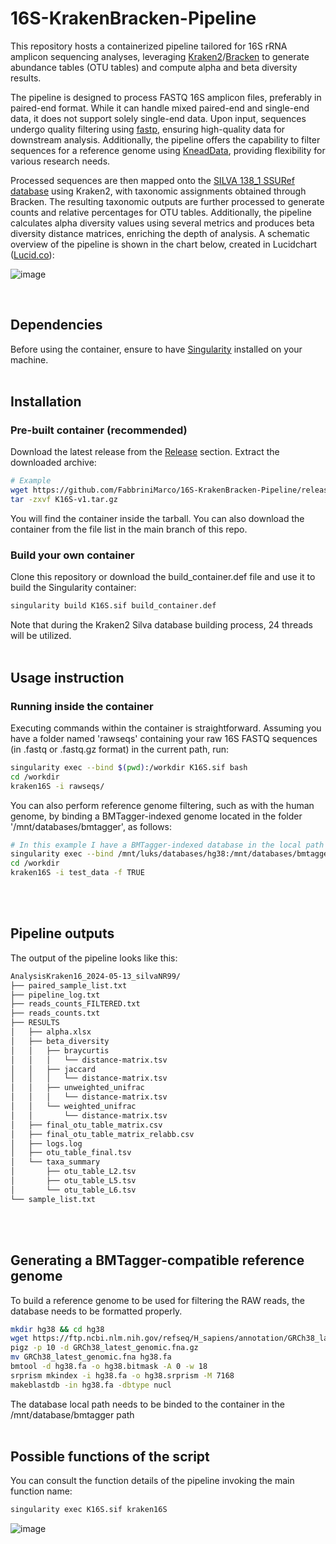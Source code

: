 # 16S-KrakenBracken-Pipeline

This repository hosts a containerized pipeline tailored for 16S rRNA amplicon sequencing analyses, leveraging [Kraken2](https://github.com/DerrickWood/kraken2)/[Bracken](https://github.com/jenniferlu717/Bracken) to generate abundance tables (OTU tables) and compute alpha and beta diversity results.

The pipeline is designed to process FASTQ 16S amplicon files, preferably in paired-end format. While it can handle mixed paired-end and single-end data, it does not support solely single-end data. Upon input, sequences undergo quality filtering using [fastp](https://github.com/OpenGene/fastp), ensuring high-quality data for downstream analysis. Additionally, the pipeline offers the capability to filter sequences for a reference genome using [KneadData](https://github.com/biobakery/kneaddata), providing flexibility for various research needs.

Processed sequences are then mapped onto the [SILVA 138_1 SSURef database](https://www.arb-silva.de/no_cache/download/archive/release_138_1/) using Kraken2, with taxonomic assignments obtained through Bracken. The resulting taxonomic outputs are further processed to generate counts and relative percentages for OTU tables. Additionally, the pipeline calculates alpha diversity values using several metrics and produces beta diversity distance matrices, enriching the depth of analysis.
A schematic overview of the pipeline is shown in the chart below, created in Lucidchart ([Lucid.co](https://lucid.co/)):

![image](https://github.com/FabbriniMarco/16S-KrakenBracken-Pipeline/assets/83694005/ffa912cf-f19d-4320-8203-b7316bdc6075)

<br>

## Dependencies

Before using the container, ensure to have [Singularity](https://docs.sylabs.io/guides/3.5/user-guide/quick_start.html#quick-installation-steps) installed on your machine.
<br><br>

## Installation

### Pre-built container (recommended)

Download the latest release from the [Release](https://github.com/FabbriniMarco/16S-KrakenBracken-Pipeline/releases) section. Extract the downloaded archive:

```bash
# Example
wget https://github.com/FabbriniMarco/16S-KrakenBracken-Pipeline/releases/download/v1/K16S-v1.tar.gz
tar -zxvf K16S-v1.tar.gz
```
You will find the container inside the tarball. You can also download the container from the file list in the main branch of this repo.
<br>
### Build your own container
Clone this repository or download the build_container.def file and use it to build the Singularity container:
```bash
singularity build K16S.sif build_container.def
```
Note that during the Kraken2 Silva database building process, 24 threads will be utilized.
<br><br>
## Usage instruction
### Running inside the container
Executing commands within the container is straightforward. Assuming you have a folder named 'rawseqs' containing your raw 16S FASTQ sequences (in .fastq or .fastq.gz format) in the current path, run:

``` bash
singularity exec --bind $(pwd):/workdir K16S.sif bash
cd /workdir
kraken16S -i rawseqs/
```

You can also perform reference genome filtering, such as with the human genome, by binding a BMTagger-indexed genome located in the folder '/mnt/databases/bmtagger', as follows:

``` bash
# In this example I have a BMTagger-indexed database in the local path '/mnt/luks/databases/hg38'
singularity exec --bind /mnt/luks/databases/hg38:/mnt/databases/bmtagger --bind $(pwd):/workdir K16S.sif bash
cd /workdir
kraken16S -i test_data -f TRUE
```
<br><br>
## Pipeline outputs

The output of the pipeline looks like this:

``` diff
AnalysisKraken16_2024-05-13_silvaNR99/
├── paired_sample_list.txt
├── pipeline_log.txt
├── reads_counts_FILTERED.txt
├── reads_counts.txt
├── RESULTS
│   ├── alpha.xlsx
│   ├── beta_diversity
│   │   ├── braycurtis
│   │   │   └── distance-matrix.tsv
│   │   ├── jaccard
│   │   │   └── distance-matrix.tsv
│   │   ├── unweighted_unifrac
│   │   │   └── distance-matrix.tsv
│   │   └── weighted_unifrac
│   │       └── distance-matrix.tsv
│   ├── final_otu_table_matrix.csv
│   ├── final_otu_table_matrix_relabb.csv
│   ├── logs.log
│   ├── otu_table_final.tsv
│   └── taxa_summary
│       ├── otu_table_L2.tsv
│       ├── otu_table_L5.tsv
│       └── otu_table_L6.tsv
└── sample_list.txt
```
<br><br>
## Generating a BMTagger-compatible reference genome
To build a reference genome to be used for filtering the RAW reads, the database needs to be formatted properly.

```bash
mkdir hg38 && cd hg38
wget https://ftp.ncbi.nlm.nih.gov/refseq/H_sapiens/annotation/GRCh38_latest/refseq_identifiers/GRCh38_latest_genomic.fna.gz
pigz -p 10 -d GRCh38_latest_genomic.fna.gz
mv GRCh38_latest_genomic.fna hg38.fa
bmtool -d hg38.fa -o hg38.bitmask -A 0 -w 18
srprism mkindex -i hg38.fa -o hg38.srprism -M 7168
makeblastdb -in hg38.fa -dbtype nucl
```
The database local path needs to be binded to the container in the /mnt/database/bmtagger path
<br><br>
## Possible functions of the script
You can consult the function details of the pipeline invoking the main function name:

```bash
singularity exec K16S.sif kraken16S
```
![image](https://github.com/FabbriniMarco/16S-KrakenBracken-Pipeline/assets/83694005/523df061-48a8-4a38-9907-ffdfa5b682d9)














